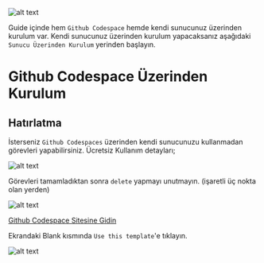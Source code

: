 ![alt text](https://i.hizliresim.com/ea13mj8.png)

Guide içinde hem `Github Codespace` hemde kendi sunucunuz üzerinden kurulum var. Kendi sunucunuz üzerinden kurulum yapacaksanız aşağıdaki `Sunucu Üzerinden Kurulum` yerinden başlayın.


# Github Codespace Üzerinden Kurulum

## Hatırlatma
İsterseniz `Github Codespaces` üzerinden kendi sunucunuzu kullanmadan görevleri yapabilirsiniz. Ücretsiz Kullanım detayları;


![alt text](https://i.hizliresim.com/6uw6f92.png)

Görevleri tamamladıktan sonra `delete` yapmayı unutmayın. (işaretli üç nokta olan yerden)

![alt text](https://i.hizliresim.com/s0fav51.png)

<a href="https://github.com/codespaces">Github Codespace Sitesine Gidin</a>

Ekrandaki Blank kısmında `Use this template`'e tıklayın.

![alt text](https://i.hizliresim.com/cfgq9od.png)






